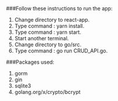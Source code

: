 ###Follow these instructions to run the app:
1. Change directory to react-app.
2. Type command : yarn install.
3. Type command : yarn start.
4. Start another terminal. 
5. Change directory to go/src.
6. Type command : go run CRUD_API.go.

###Packages used:
1. gorm
2. gin
3. sqlite3
4. golang.org/x/crypto/bcrypt
